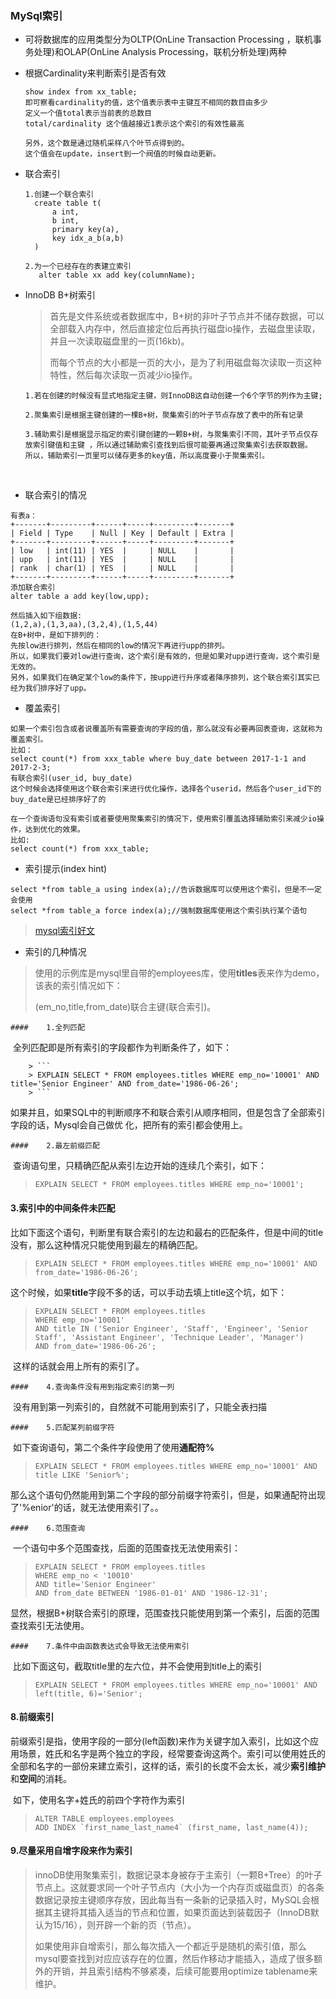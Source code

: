 ### MySql索引

- 可将数据库的应用类型分为OLTP(OnLine Transaction Processing ，联机事务处理)和OLAP(OnLine Analysis Processing，联机分析处理)两种



- 根据Cardinality来判断索引是否有效

  ```
  show index from xx_table;
  即可察看cardinality的值，这个值表示表中主键互不相同的数目由多少
  定义一个值total表示当前表的总数目
  total/cardinality 这个值越接近1表示这个索引的有效性最高

  另外，这个数是通过随机采样八个叶节点得到的。
  这个值会在update，insert到一个阀值的时候自动更新。
  ```

- 联合索引


  ```
  1.创建一个联合索引
    create table t(
    	a int,
    	b int,
    	primary key(a),
    	key idx_a_b(a,b)
    )
   
  2.为一个已经存在的表建立索引
     alter table xx add key(columnName);
  ```

- InnoDB B+树索引

  > 首先是文件系统或者数据库中，B+树的非叶子节点并不储存数据，可以全部载入内存中，然后直接定位后再执行磁盘io操作，去磁盘里读取，并且一次读取磁盘里的一页(16kb)。
  >
  > 而每个节点的大小都是一页的大小，是为了利用磁盘每次读取一页这种特性，然后每次读取一页减少io操作。

  ```
  1.若在创建的时候没有显式地指定主键，则InnoDB这自动创建一个6个字节的列作为主键;

  2.聚集索引是根据主键创建的一棵B+树，聚集索引的叶子节点存放了表中的所有记录

  3.辅助索引是根据显示指定的索引键创建的一颗B+树，与聚集索引不同，其叶子节点仅存放索引键值和主键	，所以通过辅助索引查找到后很可能要再通过聚集索引去获取数据。
  所以，辅助索引一页里可以储存更多的key值，所以高度要小于聚集索引。
  ```

  ​

- 联合索引的情况

```
有表a：
+-------+---------+------+-----+---------+-------+
| Field | Type    | Null | Key | Default | Extra |
+-------+---------+------+-----+---------+-------+
| low   | int(11) | YES  |     | NULL    |       |
| upp   | int(11) | YES  |     | NULL    |       |
| rank  | char(1) | YES  |     | NULL    |       |
+-------+---------+------+-----+---------+-------+
添加联合索引
alter table a add key(low,upp);

然后插入如下组数据:
(1,2,a),(1,3,aa),(3,2,4),(1,5,44)
在B+树中，是如下排列的：
先按low进行排列，然后在相同的low的情况下再进行upp的排列。
所以，如果我们要对low进行查询，这个索引是有效的，但是如果对upp进行查询，这个索引是无效的。
另外，如果我们在确定某个low的条件下，按upp进行升序或者降序排列，这个联合索引其实已经为我们排序好了upp。
```



- 覆盖索引

```
如果一个索引包含或者说覆盖所有需要查询的字段的值，那么就没有必要再回表查询，这就称为覆盖索引。
比如：
select count(*) from xxx_table where buy_date between 2017-1-1 and 2017-2-3;
有联合索引(user_id, buy_date)
这个时候会选择使用这个联合索引来进行优化操作，选择各个userid，然后各个user_id下的buy_date是已经排序好了的

在一个查询语句没有索引或者要使用聚集索引的情况下，使用索引覆盖选择辅助索引来减少io操作，达到优化的效果。
比如:
select count(*) from xxx_table;
```


- 索引提示(index hint)

```
select *from table_a using index(a);//告诉数据库可以使用这个索引，但是不一定会使用
select *from table_a force index(a);//强制数据库使用这个索引执行某个语句
```



> [mysql索引好文](https://juejin.im/entry/590427815c497d005832dab9)



- 索引的几种情况

> 使用的示例库是mysql里自带的employees库，使用**titles**表来作为demo，该表的索引情况如下：
>
> (em_no,title,from_date)联合主键(联合索引)。

	#### 	1.全列匹配

​		全列匹配即是所有索引的字段都作为判断条件了，如下：

		> ```
		> EXPLAIN SELECT * FROM employees.titles WHERE emp_no='10001' AND title='Senior Engineer' AND from_date='1986-06-26';
		> ```

​		如果并且，如果SQL中的判断顺序不和联合索引从顺序相同，但是包含了全部索引字段的话，Mysql会自己做优			  化，把所有的索引都会使用上。

	#### 	2.最左前缀匹配

​		查询语句里，只精确匹配从索引左边开始的连续几个索引，如下：

> ```
> EXPLAIN SELECT * FROM employees.titles WHERE emp_no='10001';
> ```

#### 	3.索引中的中间条件未匹配

​		比如下面这个语句，判断里有联合索引的左边和最右的匹配条件，但是中间的title没有，那么这种情况只能使用到最左的精确匹配。

> ```
> EXPLAIN SELECT * FROM employees.titles WHERE emp_no='10001' AND from_date='1986-06-26';
> ```

​		这个时候，如果**title**字段不多的话，可以手动去填上title这个坑，如下：

> ```
> EXPLAIN SELECT * FROM employees.titles
> WHERE emp_no='10001'
> AND title IN ('Senior Engineer', 'Staff', 'Engineer', 'Senior Staff', 'Assistant Engineer', 'Technique Leader', 'Manager')
> AND from_date='1986-06-26';
> ```

​		这样的话就会用上所有的索引了。

	#### 	4.查询条件没有用到指定索引的第一列

​		没有用到第一列索引的，自然就不可能用到索引了，只能全表扫描

	#### 	5.匹配某列前缀字符

​		如下查询语句，第二个条件字段使用了使用**通配符%**

> ```
> EXPLAIN SELECT * FROM employees.titles WHERE emp_no='10001' AND title LIKE 'Senior%';
> ```

​		那么这个语句仍然能用到第二个字段的部分前缀字符索引，但是，如果通配符出现了'%enior'的话，就无法使用索引了。。

	#### 	6.范围查询

​		一个语句中多个范围查找，后面的范围查找无法使用索引：

> ```
> EXPLAIN SELECT * FROM employees.titles
> WHERE emp_no < '10010'
> AND title='Senior Engineer'
> AND from_date BETWEEN '1986-01-01' AND '1986-12-31';
> ```

​		显然，根据B+树联合索引的原理，范围查找只能使用到第一个索引，后面的范围查找索引无法使用。

	#### 	7.条件中由函数表达式会导致无法使用索引

​		比如下面这句，截取title里的左六位，并不会使用到title上的索引

> ```
> EXPLAIN SELECT * FROM employees.titles WHERE emp_no='10001' AND left(title, 6)='Senior';
> ```

#### 	8.前缀索引

​		前缀索引是指，使用字段的一部分(left函数)来作为关键字加入索引，比如这个应用场景，姓氏和名字是两个独立的字段，经常要查询这两个。索引可以使用姓氏的全部和名字的一部份来建立索引，这样的话，索引的长度不会太长，减少**索引维护**和**空间**的消耗。

​		如下，使用名字+姓氏的前四个字符作为索引

> ```
> ALTER TABLE employees.employees
> ADD INDEX `first_name_last_name4` (first_name, last_name(4));
> ```

#### 9.尽量采用自增字段来作为索引

> innoDB使用聚集索引，数据记录本身被存于主索引（一颗B+Tree）的叶子节点上。这就要求同一个叶子节点内（大小为一个内存页或磁盘页）的各条数据记录按主键顺序存放，因此每当有一条新的记录插入时，MySQL会根据其主键将其插入适当的节点和位置，如果页面达到装载因子（InnoDB默认为15/16），则开辟一个新的页（节点）。
>
> 如果使用非自增索引，那么每次插入一个都近乎是随机的索引值，那么mysql要查找到对应应该存在的位置，然后作移动才能插入，造成了很多额外的开销，并且索引结构不够紧凑，后续可能要用optimize tablename来维护。